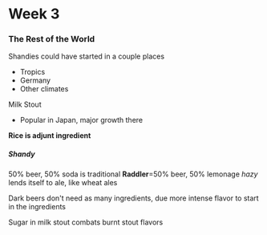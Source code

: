 # Week 3
### The Rest of the World

Shandies could have started in a couple places
* Tropics
* Germany
* Other climates

Milk Stout
* Popular in Japan, major growth there

**Rice is adjunt ingredient**

##### Shandy
50% beer, 50% soda is traditional
**Raddler**=50% beer, 50% lemonage
_hazy_ lends itself to ale, like wheat ales


Dark beers don't need as many ingredients, due more intense flavor to start in the ingredients

Sugar in milk stout combats burnt stout flavors

